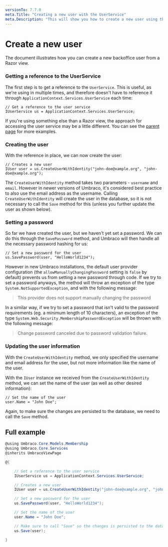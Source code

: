```yaml
---
versionTo: 7.7.0
meta.Title: "Creating a new user with the UserService"
meta.Description: "This will show you how to create a new user using the UserService in Umbraco."
---
```

# Create a new user

The document illustrates how you can create a new backoffice user from a Razor view.


### Getting a reference to the UserService
The first step is to get a reference to the `UserService`. This is useful, as we're using in multiple times, and therefore doesn't have to reference it through `ApplicationContext.Services.UserService` each time:

    // Get a reference to the user service
    IUserService us = ApplicationContext.Services.UserService;

If you're using something else than a Razor view, the approach for accessing the user service may be a little different. You can see the [parent page](index.md) for more examples.

### Creating the user
With the reference in place, we can now create the user:

    // Creates a new user
    IUser user = us.CreateUserWithIdentity("john-doe@xample.org", "john-doe@xample.org");

The `CreateUserWithIdentity` method takes two parameters - `username` and `email`. However in newer versions of Umbraco, it's considered best practice to also use the email address as the username. Calling `CreateUserWithIdentity` will create the user in the database, so it is not necessary to call the `Save` method for this (unless you further update the user as shown below).

### Setting a password
So far we have created the user, but we haven't yet set a password. We can do this through the `SavePassword` method, and Umbraco will then handle all the necessary password hashing for us:

    // Set a new password for the user
    us.SavePassword(user, "HelloWorld1234");

However in new Umbraco installations, the default user provider configuration (the `allowManuallyChangingPassword` setting is `false` by default) prevents us from setting a new password through code. If we try to set a password anyways, the method will throw an exception of the type `System.NotSupportedException`, and with the following message:

> This provider does not support manually changing the password

In a similar way, if we try to set a password that isn't valid to the password requirements (eg. a minimum length of 10 characters), an exception of the type `System.Web.Security.MembershipPasswordException` will be thrown with the following message:

> Change password canceled due to password validation failure.

### Updating the user information
With the `CreateUserWithIdentity` method, we only specified the username and email address for the user, but not more information like the name of the user.

With the `IUser` instance we received from the `CreateUserWithIdentity` method, we can set the name of the user (as well as other desired information):

    // Set the name of the user
    user.Name = "John Doe";

Again, to make sure the changes are persisted to the database, we need to call the `Save` method.


## Full example

```csharp
@using Umbraco.Core.Models.Membership
@using Umbraco.Core.Services
@inherits UmbracoViewPage

@{

    // Get a reference to the user service
    IUserService us = ApplicationContext.Services.UserService;

    // Creates a new user
    IUser user = us.CreateUserWithIdentity("john-doe@xample.org", "john-doe@xample.org");

    // Set a new password for the user
    us.SavePassword(user, "HelloWorld1234");

    // Set the name of the user
    user.Name = "John Doe";

    // Make sure to call "Save" so the changes is persisted to the database
    us.Save(user);

}
```
